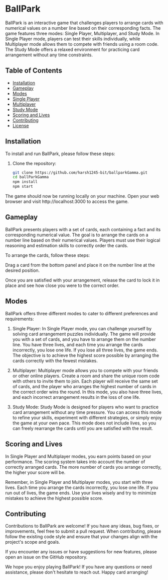 # BallPark

BallPark is an interactive game that challenges players to arrange cards with numerical values on a number line based on their corresponding facts. The game features three modes: Single Player, Multiplayer, and Study Mode. In Single Player mode, players can test their skills individually, while Multiplayer mode allows them to compete with friends using a room code. The Study Mode offers a relaxed environment for practicing card arrangement without any time constraints.

## Table of Contents

- [Installation](#installation)
- [Gameplay](#gameplay)
- [Modes](#modes)
- [Single Player](#single-player)
- [Multiplayer](#multiplayer)
- [Study Mode](#study-mode)
- [Scoring and Lives](#scoring-and-lives)
- [Contributing](#contributing)
- [License](#license)

## Installation

To install and run BallPark, please follow these steps:

1. Clone the repository:

   ```bash
   git clone https://github.com/harsh1245-bit/ballparkGamma.git
   cd ballParkGamma
   npm install
   npm start
   ```
The game should now be running locally on your machine. Open your web browser and visit http://localhost:3000 to access the game.

## Gameplay
BallPark presents players with a set of cards, each containing a fact and its corresponding numerical value. The goal is to arrange the cards on a number line based on their numerical values. Players must use their logical reasoning and estimation skills to correctly order the cards.

To arrange the cards, follow these steps:

Drag a card from the bottom panel and place it on the number line at the desired position.

Once you are satisfied with your arrangement, release the card to lock it in place and see how close you were to the correct order.

## Modes
BallPark offers three different modes to cater to different preferences and requirements:

1. Single Player:
In Single Player mode, you can challenge yourself by solving card arrangement puzzles individually. The game will provide you with a set of cards, and you have to arrange them on the number line. You have three lives, and each time you arrange the cards incorrectly, you lose one life. If you lose all three lives, the game ends. The objective is to achieve the highest score possible by arranging the cards correctly with the fewest mistakes.

2. Multiplayer: 
Multiplayer mode allows you to compete with your friends or other online players. Create a room and share the unique room code with others to invite them to join. Each player will receive the same set of cards, and the player who arranges the highest number of cards in the correct order wins the round. In this mode, you also have three lives, and each incorrect arrangement results in the loss of one life.

3. Study Mode: 
Study Mode is designed for players who want to practice card arrangement without any time pressure. You can access this mode to refine your skills, experiment with different strategies, or simply enjoy the game at your own pace. This mode does not include lives, so you can freely rearrange the cards until you are satisfied with the result.

## Scoring and Lives
In Single Player and Multiplayer modes, you earn points based on your performance. The scoring system takes into account the number of correctly arranged cards. The more number of cards you arrange correctly, the higher your score will be.

Remember, in Single Player and Multiplayer modes, you start with three lives. Each time you arrange the cards incorrectly, you lose one life. If you run out of lives, the game ends. Use your lives wisely and try to minimize mistakes to achieve the highest possible score.

## Contributing
Contributions to BallPark are welcome! If you have any ideas, bug fixes, or improvements, feel free to submit a pull request. When contributing, please follow the existing code style and ensure that your changes align with the project's scope and goals.

If you encounter any issues or have suggestions for new features, please open an issue on the GitHub repository.



We hope you enjoy playing BallPark! If you have any questions or need assistance, please don't hesitate to reach out. Happy card arranging!